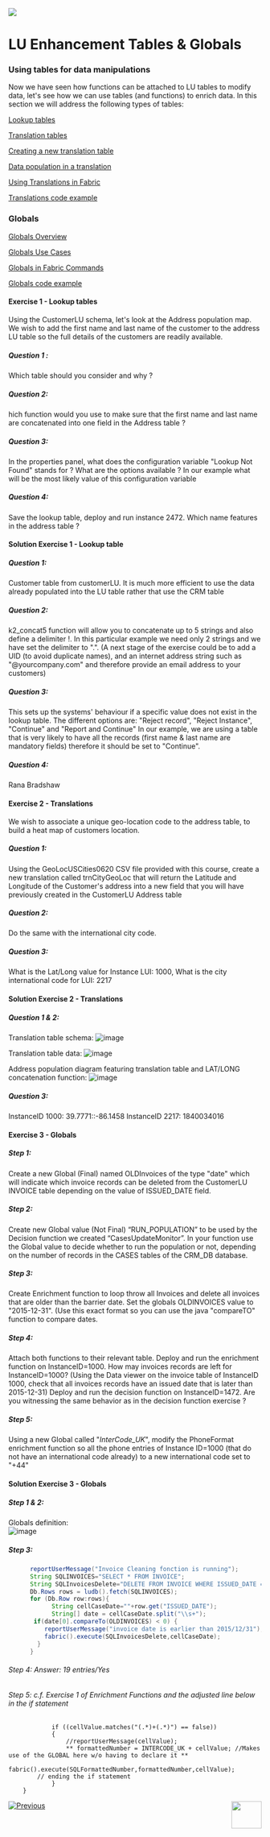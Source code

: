 ![](/academy/Training_Level_1/05_LU_Enhancements/images/EnhancementTablesState.PNG) 

#   LU Enhancement Tables & Globals


### Using tables for data manipulations

Now we have seen how functions can be attached to LU tables to modify data, let's see how we can use tables (and functions) 
to enrich data.
In this section we will address the following types of tables:

[Lookup tables](/articles/07_table_population/11_lookup_tables.md)

[Translation tables](/articles/09_translations/01_translations_overview_and_use_cases.md)

[Creating a new translation table](/articles/09_translations/02_creating_a_new_translation_in_fabric.md) 

[Data population in a translation](/articles/09_translations/03_data_population_in_a_translation.md)

[Using Translations in Fabric](/articles/09_translations/04_using_translations_in_fabric.md)

[Translations code example](/articles/09_translations/05_translations_code_examples.md)



### Globals

[Globals Overview](/articles/08_globals/01_globals_overview.md)

[Globals Use Cases](/articles/08_globals/02_globals_use_cases.md)

[Globals in Fabric Commands](/articles/08_globals/03_set_globals.md)

[Globals code example](/articles/08_globals/04_globals_code_examples.md)





#### Exercise 1 - Lookup tables

Using the CustomerLU schema, let's look at the Address population map. We wish to add the first name and last name of the 
customer to the address LU table so the full details of the customers are readily available.

##### Question 1 : 
Which table should you consider and why ?

##### Question 2:  
hich function would you use to make sure that the first name and last name are concatenated into one field in 
the Address table ?

##### Question 3: 
In the properties panel, what does the configuration variable "Lookup Not Found" stands for ? What are the options 
available ? 
In our example what will be the most likely value of this configuration variable

##### Question 4: 
Save the lookup table, deploy and run instance 2472. Which name features in the address table ?




#### Solution Exercise 1 - Lookup table

##### Question 1: 
Customer table from customerLU. It is much more efficient to use the data already populated into the LU table rather that use
the CRM table

##### Question 2: 
k2_concat5 function will allow you to concatenate up to 5 strings and also define a delimiter !. In this particular example we 
need only 2 strings and we have set the delimiter to ".". (A next stage of the exercise could be to add a UID (to avoid duplicate
names), and an internet address string such as "@yourcompany.com" and therefore provide an email address to your customers)

##### Question 3:
This sets up the systems' behaviour if a specific value does not exist in the lookup table. The different options are: "Reject record", 
"Reject Instance", "Continue" and "Report and Continue"
In our example, we are using a table that is very likely to have all the records (first name & last name are mandatory fields) 
therefore it should be set to "Continue".

##### Question 4: 
Rana Bradshaw




#### Exercise 2 - Translations

We wish to associate a unique geo-location code to the address table, to build a heat map of customers location.

##### Question 1: 
Using the GeoLocUSCities0620 CSV file provided with this course, create a new translation called trnCityGeoLoc that will 
return the Latitude and Longitude of the Customer's address into a new field that you will have previously created in the 
CustomerLU Address table

##### Question 2: 
Do the same with the international city code.

##### Question 3: 
What is the Lat/Long value for Instance LUI: 1000, What is the city international code for LUI: 2217



#### Solution Exercise 2 - Translations

##### Question 1 & 2:

Translation table schema:
![image](/academy/Training_Level_1/05_LU_Enhancements/images/TransExe2-OverviewCapture%20(3).PNG) 


Translation table data:
![image](/academy/Training_Level_1/05_LU_Enhancements/images/TransExe2-OverviewCapture%20(2).PNG) 


Address population diagram featuring translation table and LAT/LONG concatenation function:
![image](/academy/Training_Level_1/05_LU_Enhancements/images/TransExe2-OverviewCapture%20(1).PNG)  


##### Question 3:
InstanceID 1000: 39.7771::-86.1458
InstanceID 2217: 1840034016



#### Exercise 3 - Globals
##### Step 1: 
Create a new Global (Final) named OLDInvoices of the type "date" which will indicate which invoice records can be 
deleted from the CustomerLU INVOICE table depending on the value of ISSUED_DATE field.

##### Step 2: 
Create new Global value (Not Final) “RUN_POPULATION” to be used by the Decision function we created 
“CasesUpdateMonitor”. In your function use the Global value to decide whether to run the population or not, depending on the number 
of records in the CASES tables of the CRM_DB database. 

##### Step 3: 
Create Enrichment function to loop throw all Invoices and delete all invoices that are older than the barrier date.
Set the globals OLDINVOICES value to "2015-12-31". (Use this exact format so you can use the java "compareTO" function to compare dates. 

##### Step 4: 
Attach both functions to their relevant table.
Deploy and run the enrichment function on InstanceID=1000. How may invoices records are left for InstanceID=1000? (Using the Data 
viewer on the invoice table of InstanceID 1000, check that all invoices records have an issued date that is later than 2015-12-31)
Deploy and run the decision function on InstanceID=1472. Are you witnessing the same behavior as in the decision function exercise ? 

##### Step 5:
Using a new Global called "*InterCode_UK*", modify the PhoneFormat enrichment function so all the phone entries of Instance ID=1000
(that do not have an international code already) to a new international code set to "+44"




#### Solution Exercise 3 - Globals

##### Step 1 & 2:
Globals definition:    
![image](/academy/Training_Level_1/05_LU_Enhancements/images/GlobalExe3OverviewCapture.png)


##### Step 3:      
      
```java
      reportUserMessage("Invoice Cleaning fonction is running");
      String SQLINVOICES="SELECT * FROM INVOICE";
      String SQLInvoicesDelete="DELETE FROM INVOICE WHERE ISSUED_DATE = ?";
      Db.Rows rows = ludb().fetch(SQLINVOICES);
      for (Db.Row row:rows){
            String cellCaseDate=""+row.get("ISSUED_DATE");
            String[] date = cellCaseDate.split("\\s+");
       if(date[0].compareTo(OLDINVOICES) < 0) {
          reportUserMessage("invoice date is earlier than 2015/12/31");
          fabric().execute(SQLInvoicesDelete,cellCaseDate);
        }
      }
```
###### Step 4: Answer: 19 entries/Yes

###### Step 5: c.f. Exercise 1 of Enrichment Functions and the adjusted line below in the if statement
            
                if ((cellValue.matches("(.*)+(.*)") == false))
                {
                    //reportUserMessage(cellValue);
                    ** formattedNumber = INTERCODE_UK + cellValue; //Makes use of the GLOBAL here w/o having to declare it **
                    fabric().execute(SQLFormattedNumber,formattedNumber,cellValue);
            // ending the if statement		
                }
        }


[![Previous](/articles/images/Previous.png)](/academy/Training_Level_1/05_LU_Enhancements/03_LU_Enhancements_Functions_flow.md)
[<img align="right" width="60" height="54" src="/articles/images/Next.png">](/academy/Training_Level_1/05_LU_Enhancements/05_LU_Enhancements_Quiz.md)

